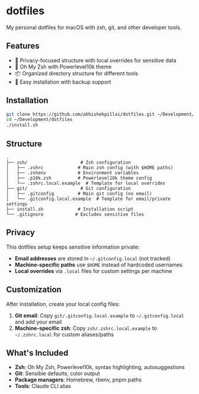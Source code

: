 # dotfiles

My personal dotfiles for macOS with zsh, git, and other developer tools.

## Features

- 🔐 Privacy-focused structure with local overrides for sensitive data
- 🚀 Oh My Zsh with Powerlevel10k theme
- 📦 Organized directory structure for different tools
- 🔧 Easy installation with backup support

## Installation

```bash
git clone https://github.com/abhishekpillai/dotfiles.git ~/Development/dotfiles
cd ~/Development/dotfiles
./install.sh
```

## Structure

```
.
├── zsh/                    # Zsh configuration
│   ├── .zshrc             # Main zsh config (with $HOME paths)
│   ├── .zshenv            # Environment variables
│   ├── .p10k.zsh          # Powerlevel10k theme config
│   └── .zshrc.local.example  # Template for local overrides
├── git/                    # Git configuration
│   ├── .gitconfig         # Main git config (no email)
│   └── .gitconfig.local.example  # Template for email/private settings
├── install.sh             # Installation script
└── .gitignore            # Excludes sensitive files

```

## Privacy

This dotfiles setup keeps sensitive information private:

- **Email addresses** are stored in `~/.gitconfig.local` (not tracked)
- **Machine-specific paths** use `$HOME` instead of hardcoded usernames
- **Local overrides** via `.local` files for custom settings per machine

## Customization

After installation, create your local config files:

1. **Git email**: Copy `git/.gitconfig.local.example` to `~/.gitconfig.local` and add your email
2. **Machine-specific zsh**: Copy `zsh/.zshrc.local.example` to `~/.zshrc.local` for custom aliases/paths

## What's Included

- **Zsh**: Oh My Zsh, Powerlevel10k, syntax highlighting, autosuggestions
- **Git**: Sensible defaults, color output
- **Package managers**: Homebrew, rbenv, pnpm paths
- **Tools**: Claude CLI alias
